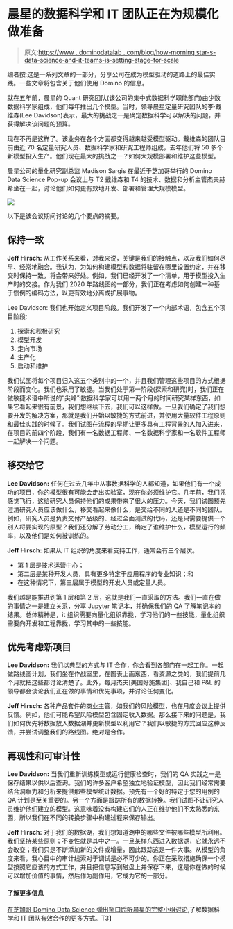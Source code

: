 # 晨星的数据科学和 IT 团队正在为规模化做准备

> 原文:[https://www . dominodatalab . com/blog/how-morning star-s-data-science-and-it-teams-is-setting-stage-for-scale](https://www.dominodatalab.com/blog/how-morningstar-s-data-science-and-it-teams-are-setting-the-stage-for-scale)

编者按:这是一系列文章的一部分，分享公司在成为模型驱动的道路上的最佳实践。一些文章将包含关于他们使用 Domino 的信息。

就在五年前，晨星的 Quant 研究团队(该公司的集中式数据科学职能部门)由少数数据科学家组成，他们每年推出几个模型。当时，领导晨星定量研究团队的李·戴维森(Lee Davidson)表示，最大的挑战之一是确定数据科学可以解决的问题，并获得解决该问题的预算。

现在不再是这样了。该业务在各个方面都变得越来越受模型驱动。戴维森的团队目前由近 70 名定量研究人员、数据科学家和研究工程师组成，去年他们将 50 多个新模型投入生产。他们现在最大的挑战之一？如何大规模部署和维护这些模型。

晨星公司的量化研究副总监 Madison Sargis 在最近于芝加哥举行的 Domino Data Science Pop-up 会议上与 T2 戴维森和 T4 的技术、数据和分析主管杰夫赫希坐在一起，讨论他们如何更有效地开发、部署和管理大规模模型。

![](../Images/37f4ed87afec78bab688cd4264eea464.png)

以下是该会议期间讨论的几个要点的摘要。

## 保持一致

**Jeff Hirsch:** 从工作关系来看，对我来说，关键是我们的接触点，以及我们如何尽早、经常地融合。我认为，为如何构建模型和数据将驻留在哪里设置约定，并在移交时保持一致，将会带来好处。例如，我们已经开发了一个清单，用于模型投入生产时的交接。作为我们 2020 年路线图的一部分，我们正在考虑如何创建一种基于惯例的编码方法，以更有效地分离或扩展事物。

Lee Davidson: 我们也开始定义项目阶段。我们开发了一个内部术语，包含五个项目阶段:

1.  探索和积极研究
2.  模型开发
3.  走向市场
4.  生产化
5.  启动和维护

我们试图将每个项目归入这五个类别中的一个，并且我们管理这些项目的方式根据阶段而变化。我们也采用了敏捷。当我们处于第一阶段(探索和研究)时，我们正在做敏捷术语中所说的“尖峰”:数据科学家可以用一两个月的时间研究某样东西，如果它看起来很有前景，我们想继续下去，我们可以这样做。一旦我们确定了我们想要开发的解决方案，那就是我们开始以敏捷的方式前进，并使用大量软件工程原则和最佳实践的时候了。我们试图在流程的早期让更多具有工程背景的人加入进来，在项目的前四个阶段，我们有一名数据工程师、一名数据科学家和一名软件工程师一起解决一个问题。

## 移交给它

**Lee Davidson:** 任何在过去几年中从事数据科学的人都知道，如果他们有一个成功的项目，你的模型很有可能会走出实验室，现在你必须维护它。几年前，我们凭感觉飞行，这给研究人员保持他们的成果带来了很大的压力。今天，我们试图预先澄清研究人员应该做什么，移交看起来像什么，是交给不同的人还是不同的团队。例如，研究人员是负责交付产品级的、经过全面测试的代码，还是只需要提供一个别人将要实现的原型？我们还分解了劳动分工，确定了谁维护什么，模型运行的频率，以及他们是如何被训练的。

**Jeff Hirsch:** 如果从 IT 组织的角度来看支持工作，通常会有三个层次。

*   第 1 层是技术运营中心；
*   第二层是某种开发人员，具有更多特定于应用程序的专业知识；和
*   在这种情况下，第三层属于模型的开发人员或定量人员。

我们越是能推进到第 1 层和第 2 层，这就是我们一直采取的方法。我们一直在做的事情之一是建立关系，分享 Jupyter 笔记本，并确保我们的 QA 了解笔记本的结果。总体精神是，it 组织需要向量化组织靠拢，学习他们的一些技能，量化组织需要向开发和工程靠拢，学习其中的一些技能。

## 优先考虑新项目

**Lee Davidson:** 我们以典型的方式与 IT 合作，你会看到各部门在一起工作。一起做路线图计划，我们坐在作战室里，在图表上画东西，看资源之类的，我们提前几个月就把这些都讨论清楚了。此外，每月杰夫[美国好施集团]、我自己和 P&L 的领导都会谈论我们正在做的事情和优先事项，并讨论任何变化。

**Jeff Hirsch:** 各种产品套件的商业主管，如我们的风险模型，也在月度会议上提供反馈。例如，他们可能希望风险模型包含固定收入数据。那么接下来的问题是，我们如何优先将数据放入数据湖并更新模型以利用它？我们以敏捷的方式回应这种反馈，并尝试调整我们的路线图。绝对是合作。

## 再现性和可审计性

**Lee Davidson:** 当我们重新训练模型或运行健康检查时，我们的 QA 实践之一是保存结果以供以后查询。我们的许多客户希望独立地验证模型，因此我们经常需要结合洞察力和分析来提供那些模型统计数据。预先有一个好的特定于您的用例的 QA 计划是至关重要的。另一个方面是跟踪所有的数据转换。我们试图不让研究人员维护他们建立的模型。这意味着没有构建它们的人正在维护他们不太熟悉的东西，所以我们在不同的转换步骤中构建过程来保存输出。

**Jeff Hirsch:** 对于我们的数据湖，我们想知道湖中的哪些文件被哪些模型所利用。我们坚持某些原则；不变性就是其中之一。一旦某样东西进入数据湖，它就永远不会改变；我们只是不断添加新的文件或增量，因此跟踪这是一件大事。从模型的角度来看，我心目中的审计线索对于调试是必不可少的。你正在采取措施确保一个模型按照它应该的方式工作，并且把信息写到磁盘上并保存下来，这是你在做的时候可以增加价值的事情，然后作为副作用，它成为它的一部分。

#### **了解更多信息**

[在芝加哥 Domino Data Science 弹出窗口聆听晨星的完整小组讨论](https://www.youtube.com/watch?v=axuvlCPXs-Q),了解数据科学和 IT 团队有效合作的更多方式。T3】